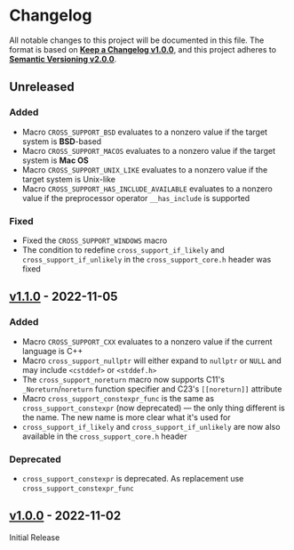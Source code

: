 <!--
  Copyright (c) 2022 Michael Federczuk
  SPDX-License-Identifier: CC-BY-SA-4.0
-->

<!-- markdownlint-disable no-duplicate-heading -->

# Changelog #

All notable changes to this project will be documented in this file.
The format is based on [**Keep a Changelog v1.0.0**](https://keepachangelog.com/en/1.0.0/),
and this project adheres to [**Semantic Versioning v2.0.0**](https://semver.org/spec/v2.0.0.html).

## Unreleased ##

### Added ###

* Macro `CROSS_SUPPORT_BSD` evaluates to a nonzero value if the target system is **BSD**-based
* Macro `CROSS_SUPPORT_MACOS` evaluates to a nonzero value if the target system is **Mac OS**
* Macro `CROSS_SUPPORT_UNIX_LIKE` evaluates to a nonzero value if the target system is Unix-like
* Macro `CROSS_SUPPORT_HAS_INCLUDE_AVAILABLE` evaluates to a nonzero value if the preprocessor operator `__has_include`
  is supported

### Fixed ####

* Fixed the `CROSS_SUPPORT_WINDOWS` macro
* The condition to redefine `cross_support_if_likely` and `cross_support_if_unlikely` in the `cross_support_core.h`
  header was fixed

## [v1.1.0] - 2022-11-05 ##

[v1.1.0]: https://github.com/mfederczuk/cross-support/releases/tag/v1.1.0

### Added ###

* Macro `CROSS_SUPPORT_CXX` evaluates to a nonzero value if the current language is C++
* Macro `cross_support_nullptr` will either expand to `nullptr` or `NULL` and may include `<cstddef>` or `<stddef.h>`
* The `cross_support_noreturn` macro now supports C11's `_Noreturn`/`noreturn` function specifier and
  C23's `[[noreturn]]` attribute
* Macro `cross_support_constexpr_func` is the same as `cross_support_constexpr` (now deprecated) — the only thing
  different is the name. The new name is more clear what it's used for
* `cross_support_if_likely` and `cross_support_if_unlikely` are now also available in the `cross_support_core.h` header

### Deprecated ###

* `cross_support_constexpr` is deprecated. As replacement use `cross_support_constexpr_func`

## [v1.0.0] - 2022-11-02 ##

[v1.0.0]: https://github.com/mfederczuk/cross-support/releases/tag/v1.0.0

Initial Release
